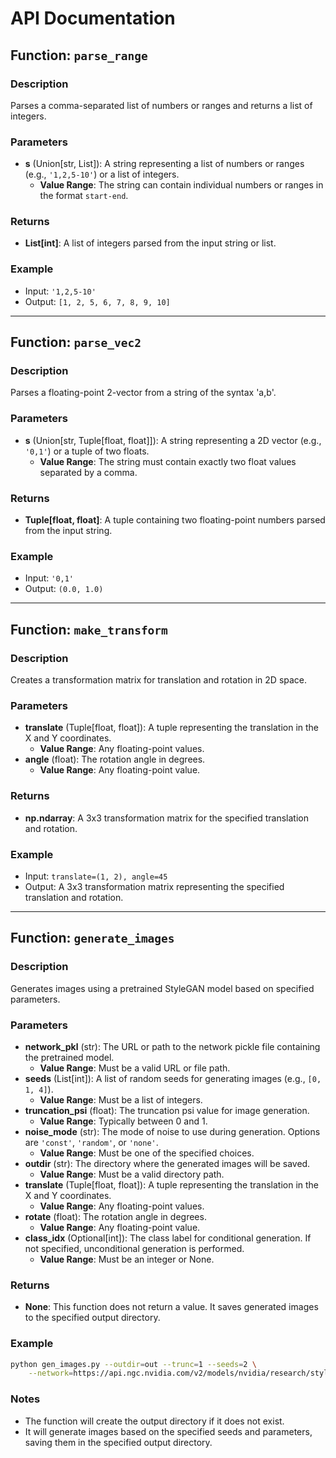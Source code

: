 # API Documentation

## Function: `parse_range`

### Description
Parses a comma-separated list of numbers or ranges and returns a list of integers.

### Parameters
- **s** (Union[str, List]): A string representing a list of numbers or ranges (e.g., `'1,2,5-10'`) or a list of integers.
  - **Value Range**: The string can contain individual numbers or ranges in the format `start-end`.
  
### Returns
- **List[int]**: A list of integers parsed from the input string or list.

### Example
- Input: `'1,2,5-10'`
- Output: `[1, 2, 5, 6, 7, 8, 9, 10]`

---

## Function: `parse_vec2`

### Description
Parses a floating-point 2-vector from a string of the syntax 'a,b'.

### Parameters
- **s** (Union[str, Tuple[float, float]]): A string representing a 2D vector (e.g., `'0,1'`) or a tuple of two floats.
  - **Value Range**: The string must contain exactly two float values separated by a comma.

### Returns
- **Tuple[float, float]**: A tuple containing two floating-point numbers parsed from the input string.

### Example
- Input: `'0,1'`
- Output: `(0.0, 1.0)`

---

## Function: `make_transform`

### Description
Creates a transformation matrix for translation and rotation in 2D space.

### Parameters
- **translate** (Tuple[float, float]): A tuple representing the translation in the X and Y coordinates.
  - **Value Range**: Any floating-point values.
- **angle** (float): The rotation angle in degrees.
  - **Value Range**: Any floating-point value.

### Returns
- **np.ndarray**: A 3x3 transformation matrix for the specified translation and rotation.

### Example
- Input: `translate=(1, 2), angle=45`
- Output: A 3x3 transformation matrix representing the specified translation and rotation.

---

## Function: `generate_images`

### Description
Generates images using a pretrained StyleGAN model based on specified parameters.

### Parameters
- **network_pkl** (str): The URL or path to the network pickle file containing the pretrained model.
  - **Value Range**: Must be a valid URL or file path.
- **seeds** (List[int]): A list of random seeds for generating images (e.g., `[0, 1, 4]`).
  - **Value Range**: Must be a list of integers.
- **truncation_psi** (float): The truncation psi value for image generation.
  - **Value Range**: Typically between 0 and 1.
- **noise_mode** (str): The mode of noise to use during generation. Options are `'const'`, `'random'`, or `'none'`.
  - **Value Range**: Must be one of the specified choices.
- **outdir** (str): The directory where the generated images will be saved.
  - **Value Range**: Must be a valid directory path.
- **translate** (Tuple[float, float]): A tuple representing the translation in the X and Y coordinates.
  - **Value Range**: Any floating-point values.
- **rotate** (float): The rotation angle in degrees.
  - **Value Range**: Any floating-point value.
- **class_idx** (Optional[int]): The class label for conditional generation. If not specified, unconditional generation is performed.
  - **Value Range**: Must be an integer or None.

### Returns
- **None**: This function does not return a value. It saves generated images to the specified output directory.

### Example
```bash
python gen_images.py --outdir=out --trunc=1 --seeds=2 \
    --network=https://api.ngc.nvidia.com/v2/models/nvidia/research/stylegan3/versions/1/files/stylegan3-r-afhqv2-512x512.pkl
```

### Notes
- The function will create the output directory if it does not exist.
- It will generate images based on the specified seeds and parameters, saving them in the specified output directory.